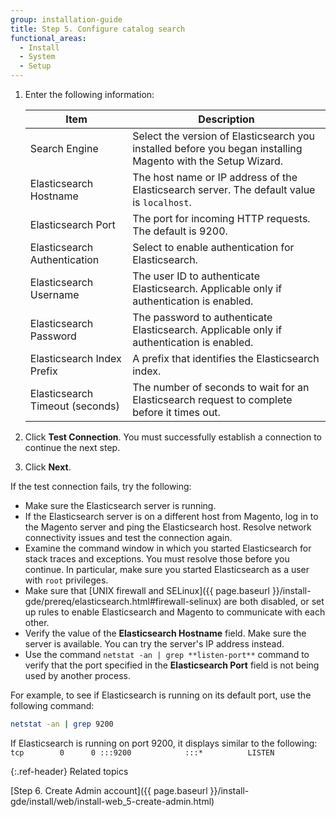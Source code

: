 ```yaml
---
group: installation-guide
title: Step 5. Configure catalog search
functional_areas:
  - Install
  - System
  - Setup
---
```


1. Enter the following information:

   |Item|Description|
   | --- | --- |
   |Search Engine | Select the version of Elasticsearch you installed before you began installing Magento with the Setup Wizard. |
   |Elasticsearch Hostname | The host name or IP address of the Elasticsearch server. The default value is `localhost`. |
   |Elasticsearch Port | The port for incoming HTTP requests. The default is 9200. |
   |Elasticsearch Authentication | Select to enable authentication for Elasticsearch. |
   |Elasticsearch Username | The user ID to authenticate Elasticsearch. Applicable only if authentication is enabled. |
   |Elasticsearch Password | The password to authenticate Elasticsearch. Applicable only if authentication is enabled. |
   |Elasticsearch Index Prefix | A prefix that identifies the Elasticsearch index. |
   |Elasticsearch Timeout (seconds) | The number of seconds to wait for an Elasticsearch request to complete before it times out. |

1. Click **Test Connection**. You must successfully establish a connection to continue the next step.

1. Click **Next**.

If the test connection fails, try the following:

*  Make sure the Elasticsearch server is running.
*  If the Elasticsearch server is on a different host from Magento, log in to the Magento server and ping the Elasticsearch host. Resolve network connectivity issues and test the connection again.
*  Examine the command window in which you started Elasticsearch for stack traces and exceptions. You must resolve those before you continue. In particular, make sure you started Elasticsearch as a user with `root` privileges.
*  Make sure that [UNIX firewall and SELinux]({{ page.baseurl }}/install-gde/prereq/elasticsearch.html#firewall-selinux) are both disabled, or set up rules to enable Elasticsearch and Magento to communicate with each other.
*  Verify the value of the **Elasticsearch Hostname** field. Make sure the server is available. You can try the server's IP address instead.
*  Use the command `netstat -an | grep **listen-port**` command to verify that the port specified in the **Elasticsearch Port** field is not being used by another process.

  For example, to see if Elasticsearch is running on its default port, use the following command:

  ```bash
  netstat -an | grep 9200
  ```

  If Elasticsearch is running on port 9200, it displays similar to the following:
  `tcp        0      0 :::9200            :::*          LISTEN`


{:.ref-header}
Related topics

[Step 6. Create Admin account]({{ page.baseurl }}/install-gde/install/web/install-web_5-create-admin.html)
